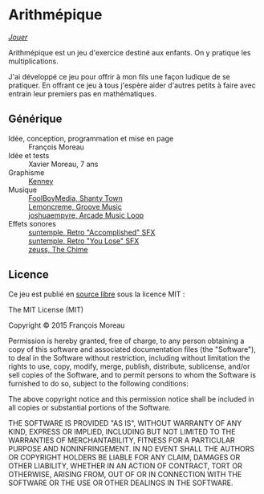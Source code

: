 # Arithmépique

[*Jouer*](http://grillonbleu.github.io/jeuplusmoins/)

Arithmépique est un jeu d'exercice destiné aux enfants.
On y pratique les multiplications.

J'ai développé ce jeu pour offrir à mon fils une façon ludique de se pratiquer.
En offrant ce jeu à tous j'espère aider d'autres petits à faire avec entrain
leur premiers pas en mathématiques.

## Générique

<dl>
     <dt>Idée, conception, programmation et mise en page</dt>
     <dd>François Moreau</dd>
     <dt>Idée et tests</dt>
     <dd>Xavier Moreau, 7 ans</dd>
     <dt>Graphisme</dt>
     <dd><a href="http://kenney.nl/assets">Kenney</a></dd>
     <dt>Musique</dt>
     <dd><a href="https://www.freesound.org/people/FoolBoyMedia/sounds/257997/">FoolBoyMedia, Shanty Town</a></dd>
     <dd><a href="https://www.freesound.org/people/Lemoncreme/sounds/203099/">Lemoncreme, Groove Music</a></dd>
     <dd><a href="https://www.freesound.org/people/zagi2/sounds/218385/">joshuaempyre, Arcade Music Loop</a></dd>
     <dt>Effets sonores</dt>
     <dd><a href="https://www.freesound.org/people/suntemple/sounds/253177/">suntemple, Retro "Accomplished" SFX</a></dd>
     <dd><a href="https://www.freesound.org/people/suntemple/sounds/253174/">suntemple, Retro "You Lose" SFX</a></dd>
     <dd><a href="https://www.freesound.org/people/zeuss/sounds/22267/">zeuss, The Chime</a></dd>
 </dl>

## Licence

 Ce jeu est publié en <a href="https://github.com/lampyridae/jeuplusmoins">source libre</a> sous la licence MIT :

 The MIT License (MIT)

 Copyright © 2015 François Moreau

 Permission is hereby granted, free of charge, to any person obtaining a copy
 of this software and associated documentation files (the "Software"), to deal
 in the Software without restriction, including without limitation the rights
 to use, copy, modify, merge, publish, distribute, sublicense, and/or sell
 copies of the Software, and to permit persons to whom the Software is
 furnished to do so, subject to the following conditions:</p>

 The above copyright notice and this permission notice shall be included in all
 copies or substantial portions of the Software.

 THE SOFTWARE IS PROVIDED "AS IS", WITHOUT WARRANTY OF ANY KIND, EXPRESS OR
 IMPLIED, INCLUDING BUT NOT LIMITED TO THE WARRANTIES OF MERCHANTABILITY,
 FITNESS FOR A PARTICULAR PURPOSE AND NONINFRINGEMENT. IN NO EVENT SHALL THE
 AUTHORS OR COPYRIGHT HOLDERS BE LIABLE FOR ANY CLAIM, DAMAGES OR OTHER
 LIABILITY, WHETHER IN AN ACTION OF CONTRACT, TORT OR OTHERWISE, ARISING FROM,
 OUT OF OR IN CONNECTION WITH THE SOFTWARE OR THE USE OR OTHER DEALINGS IN THE
 SOFTWARE.
